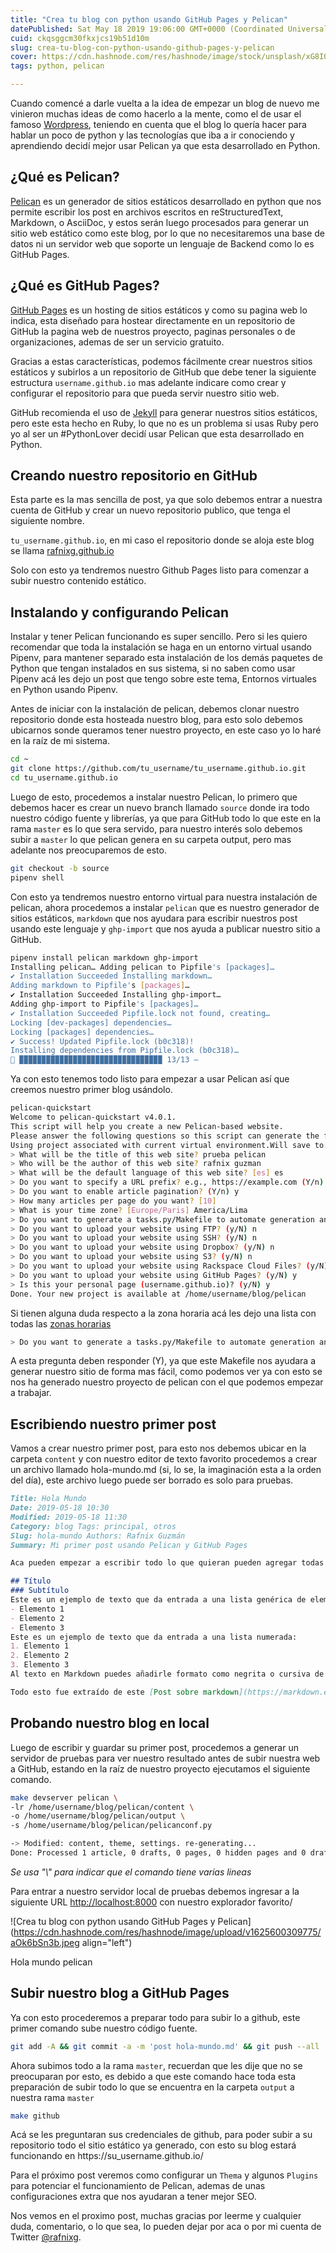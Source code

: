 ```yaml
---
title: "Crea tu blog con python usando GitHub Pages y Pelican"
datePublished: Sat May 18 2019 19:06:00 GMT+0000 (Coordinated Universal Time)
cuid: ckqsggcm30fkxjcs19b51d10m
slug: crea-tu-blog-con-python-usando-github-pages-y-pelican
cover: https://cdn.hashnode.com/res/hashnode/image/stock/unsplash/xG8IQMqMITM/upload/31f1eeceb26639f0f17a965f76ce52f3.jpeg
tags: python, pelican

---
```


Cuando comencé a darle vuelta a la idea de empezar un blog de nuevo me vinieron muchas ideas de como hacerlo a la mente, como el de usar el famoso [Wordpress](https://wordpress.org), teniendo en cuenta que el blog lo quería hacer para hablar un poco de python y las tecnologías que iba a ir conociendo y aprendiendo decidí mejor usar Pelican ya que esta desarrollado en Python.

## ¿Qué es Pelican?

[Pelican](https://blog.getpelican.com/) es un generador de sitios estáticos desarrollado en python que nos permite escribir los post en archivos escritos en reStructuredText, Markdown, o AsciiDoc, y estos serán luego procesados para generar un sitio web estático como este blog, por lo que no necesitaremos una base de datos ni un servidor web que soporte un lenguaje de Backend como lo es GitHub Pages.

## ¿Qué es GitHub Pages?

[GitHub Pages](https://pages.github.com/) es un hosting de sitios estáticos y como su pagina web lo indica, esta diseñado para hostear directamente en un repositorio de GitHub la pagina web de nuestros proyecto, paginas personales o de organizaciones, ademas de ser un servicio gratuito.

Gracias a estas características, podemos fácilmente crear nuestros sitios estáticos y subirlos a un repositorio de GitHub que debe tener la siguiente estructura `username.github.io` mas adelante indicare como crear y configurar el repositorio para que pueda servir nuestro sitio web.

GitHub recomienda el uso de [Jekyll](https://jekyllrb.com/) para generar nuestros sitios estáticos, pero este esta hecho en Ruby, lo que no es un problema si usas Ruby pero yo al ser un #PythonLover decidí usar Pelican que esta desarrollado en Python.

## Creando nuestro repositorio en GitHub

Esta parte es la mas sencilla de post, ya que solo debemos entrar a nuestra cuenta de GitHub y crear un nuevo repositorio publico, que tenga el siguiente nombre.

`tu_username.github.io`, en mi caso el repositorio donde se aloja este blog se llama [rafnixg.github.io](https://rafnixg.github.io)

Solo con esto ya tendremos nuestro Github Pages listo para comenzar a subir nuestro contenido estático.

## Instalando y configurando Pelican

Instalar y tener Pelican funcionando es super sencillo. Pero si les quiero recomendar que toda la instalación se haga en un entorno virtual usando Pipenv, para mantener separado esta instalación de los demás paquetes de Python que tengan instalados en sus sistema, si no saben como usar Pipenv acá les dejo un post que tengo sobre este tema, Entornos virtuales en Python usando Pipenv.

Antes de iniciar con la instalación de pelican, debemos clonar nuestro repositorio donde esta hosteada nuestro blog, para esto solo debemos ubicarnos sonde queramos tener nuestro proyecto, en este caso yo lo haré en la raíz de mi sistema.

```bash
cd ~
git clone https://github.com/tu_username/tu_username.github.io.git
cd tu_username.github.io
```

Luego de esto, procedemos a instalar nuestro Pelican, lo primero que debemos hacer es crear un nuevo branch llamado `source` donde ira todo nuestro código fuente y librerías, ya que para GitHub todo lo que este en la rama `master` es lo que sera servido, para nuestro interés solo debemos subir a `master` lo que pelican genera en su carpeta output, pero mas adelante nos preocuparemos de esto.

```bash
git checkout -b source
pipenv shell
```

Con esto ya tendremos nuestro entorno virtual para nuestra instalación de pelican, ahora procedemos a instalar `pelican` que es nuestro generador de sitios estáticos, `markdown` que nos ayudara para escribir nuestros post usando este lenguaje y `ghp-import` que nos ayuda a publicar nuestro sitio a GitHub.

```bash
pipenv install pelican markdown ghp-import
Installing pelican… Adding pelican to Pipfile's [packages]… 
✔ Installation Succeeded Installing markdown… 
Adding markdown to Pipfile's [packages]… 
✔ Installation Succeeded Installing ghp-import… 
Adding ghp-import to Pipfile's [packages]… 
✔ Installation Succeeded Pipfile.lock not found, creating… 
Locking [dev-packages] dependencies… 
Locking [packages] dependencies… 
✔ Success! Updated Pipfile.lock (b0c318)! 
Installing dependencies from Pipfile.lock (b0c318)… 
🐍 ▉▉▉▉▉▉▉▉▉▉▉▉▉▉▉▉▉▉▉▉▉▉▉▉▉▉▉▉▉▉▉▉ 13/13 —
```

Ya con esto tenemos todo listo para empezar a usar Pelican así que creemos nuestro primer blog usándolo.

```bash
pelican-quickstart
Welcome to pelican-quickstart v4.0.1.
This script will help you create a new Pelican-based website.
Please answer the following questions so this script can generate the files needed by Pelican.
Using project associated with current virtual environment.Will save to: /home/username/blog/pelican
> What will be the title of this web site? prueba pelican 
> Who will be the author of this web site? rafnix guzman 
> What will be the default language of this web site? [es] es 
> Do you want to specify a URL prefix? e.g., https://example.com (Y/n) n 
> Do you want to enable article pagination? (Y/n) y 
> How many articles per page do you want? [10] 
> What is your time zone? [Europe/Paris] America/Lima 
> Do you want to generate a tasks.py/Makefile to automate generation and publishing? (Y/n) Y # Responder Y, esto nos ayuda mucho! 
> Do you want to upload your website using FTP? (y/N) n 
> Do you want to upload your website using SSH? (y/N) n 
> Do you want to upload your website using Dropbox? (y/N) n 
> Do you want to upload your website using S3? (y/N) n 
> Do you want to upload your website using Rackspace Cloud Files? (y/N) n 
> Do you want to upload your website using GitHub Pages? (y/N) y 
> Is this your personal page (username.github.io)? (y/N) y 
Done. Your new project is available at /home/username/blog/pelican
```

Si tienen alguna duda respecto a la zona horaria acá les dejo una lista con todas las [zonas horarias](https://en.wikipedia.org/wiki/List_of_tz_database_time_zones)

```bash
> Do you want to generate a tasks.py/Makefile to automate generation and publishing? (Y/n)
```

A esta pregunta deben responder (Y), ya que este Makefile nos ayudara a generar nuestro sitio de forma mas fácil, como podemos ver ya con esto se nos ha generado nuestro proyecto de pelican con el que podemos empezar a trabajar.

## Escribiendo nuestro primer post

Vamos a crear nuestro primer post, para esto nos debemos ubicar en la carpeta `content` y con nuestro editor de texto favorito procedemos a crear un archivo llamado hola-mundo.md (si, lo se, la imaginación esta a la orden del día), este archivo luego puede ser borrado es solo para pruebas.

```markdown
Title: Hola Mundo 
Date: 2019-05-18 10:30 
Modified: 2019-05-18 11:30 
Category: blog Tags: principal, otros 
Slug: hola-mundo Authors: Rafnix Guzmán 
Summary: Mi primer post usando Pelican y GitHub Pages

Aca pueden empezar a escribir todo lo que quieran pueden agregar todas las sintaxis de Markdown que deseen.

## Título 
### Subtítulo 
Este es un ejemplo de texto que da entrada a una lista genérica de elementos:
- Elemento 1 
- Elemento 2 
- Elemento 3
Este es un ejemplo de texto que da entrada a una lista numerada:
1. Elemento 1 
2. Elemento 2 
3. Elemento 3
Al texto en Markdown puedes añadirle formato como negrita o cursiva de una manera muy sencilla.

Todo esto fue extraído de este [Post sobre markdown](https://markdown.es/sintaxis-markdown/)
```

## Probando nuestro blog en local

Luego de escribir y guardar su primer post, procedemos a generar un servidor de pruebas para ver nuestro resultado antes de subir nuestra web a GitHub, estando en la raíz de nuestro proyecto ejecutamos el siguiente comando.

```bash
make devserver pelican \
-lr /home/username/blog/pelican/content \
-o /home/username/blog/pelican/output \
-s /home/username/blog/pelican/pelicanconf.py

-> Modified: content, theme, settings. re-generating... 
Done: Processed 1 article, 0 drafts, 0 pages, 0 hidden pages and 0 draft pages in 0.15 seconds.
```

*Se usa "\\" para indicar que el comando tiene varias lineas*

Para entrar a nuestro servidor local de pruebas debemos ingresar a la siguiente URL [http://localhost:8000](http://localhost:8000) con nuestro explorador favorito/

![Crea tu blog con python usando GitHub Pages y Pelican](https://cdn.hashnode.com/res/hashnode/image/upload/v1625600309775/aOk6bSn3b.jpeg align="left")

Hola mundo pelican

## Subir nuestro blog a GitHub Pages

Ya con esto procederemos a preparar todo para subir lo a github, este primer comando sube nuestro código fuente.

```bash
git add -A && git commit -a -m 'post hola-mundo.md' && git push --all
```

Ahora subimos todo a la rama `master`, recuerdan que les dije que no se preocuparan por esto, es debido a que este comando hace toda esta preparación de subir todo lo que se encuentra en la carpeta `output` a nuestra rama `master`

```bash
make github
```

Acá se les preguntaran sus credenciales de github, para poder subir a su repositorio todo el sitio estático ya generado, con esto su blog estará funcionando en https://su\_username.github.io/

Para el próximo post veremos como configurar un `Thema` y algunos `Plugins` para potenciar el funcionamiento de Pelican, ademas de unas configuraciones extra que nos ayudaran a tener mejor SEO.

Nos vemos en el proximo post, muchas gracias por leerme y cualquier duda, comentario, o lo que sea, lo pueden dejar por aca o por mi cuenta de Twitter [@rafnixg](https://twitter.com/rafnixg).